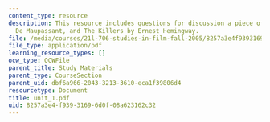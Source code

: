 ```yaml
---
content_type: resource
description: This resource includes questions for discussion a piece of string  by  Guy
  De Maupassant, and The Killers by Ernest Hemingway.
file: /media/courses/21l-706-studies-in-film-fall-2005/8257a3e4f93931696d0f08a623162c32_unit_1.pdf
file_type: application/pdf
learning_resource_types: []
ocw_type: OCWFile
parent_title: Study Materials
parent_type: CourseSection
parent_uid: dbf6a966-2043-3213-3610-eca1f39806d4
resourcetype: Document
title: unit_1.pdf
uid: 8257a3e4-f939-3169-6d0f-08a623162c32
---
```

